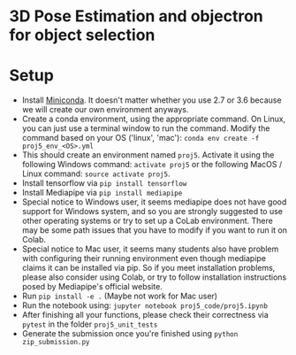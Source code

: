 # 3D Pose Estimation and objectron for object selection

# Setup
- Install <a href="https://conda.io/miniconda.html">Miniconda</a>. It doesn't matter whether you use 2.7 or 3.6 because we will create our own environment anyways.
- Create a conda environment, using the appropriate command. On Linux, you can just use a terminal window to run the command. Modify the command based on your OS ('linux', 'mac'): `conda env create -f proj5_env_<OS>.yml`
- This should create an environment named `proj5`. Activate it using the following Windows command: `activate proj5` or the following MacOS / Linux command: `source activate proj5`.
- Install tensorflow via `pip install tensorflow`
- Install Mediapipe via `pip install mediapipe`
- Special notice to Windows user, it seems mediapipe does not have good support for Windows system, and so you are strongly suggested to use other operating systems or try to set up a CoLab environment. There may be some path issues that you have to modify if you want to run it on Colab.
- Special notice to Mac user, it seems many students also have problem with configuring their running environment even though mediapipe claims it can be installed via pip. So if you meet installation problems, please also consider using Colab, or try to follow installation instructions posed by Mediapipe's official website.
- Run `pip install -e .` (Maybe not work for Mac user)
- Run the notebook using: `jupyter notebook proj5_code/proj5.ipynb`
- After finishing all your functions, please check their correctness via `pytest` in the folder `proj5_unit_tests`
- Generate the submission once you're finished using `python zip_submission.py`
